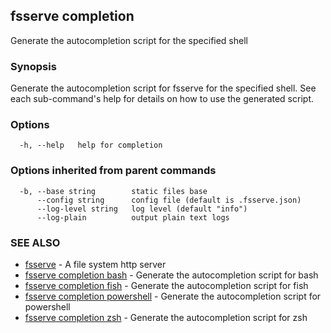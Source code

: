 ## fsserve completion

Generate the autocompletion script for the specified shell

### Synopsis

Generate the autocompletion script for fsserve for the specified shell.
See each sub-command's help for details on how to use the generated script.


### Options

```
  -h, --help   help for completion
```

### Options inherited from parent commands

```
  -b, --base string        static files base
      --config string      config file (default is .fsserve.json)
      --log-level string   log level (default "info")
      --log-plain          output plain text logs
```

### SEE ALSO

* [fsserve](fsserve.md)	 - A file system http server
* [fsserve completion bash](fsserve_completion_bash.md)	 - Generate the autocompletion script for bash
* [fsserve completion fish](fsserve_completion_fish.md)	 - Generate the autocompletion script for fish
* [fsserve completion powershell](fsserve_completion_powershell.md)	 - Generate the autocompletion script for powershell
* [fsserve completion zsh](fsserve_completion_zsh.md)	 - Generate the autocompletion script for zsh

